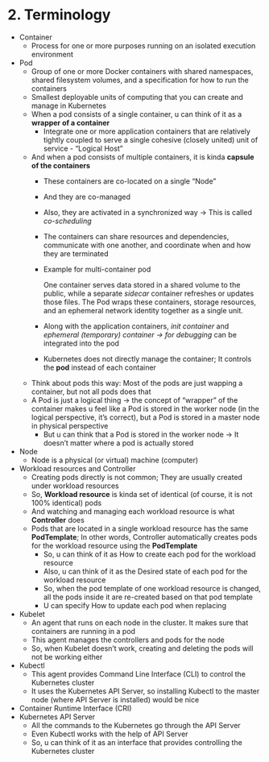 # 2. Terminology

- Container
    - Process for one or more purposes running on an isolated execution environment
- Pod
    - Group of one or more Docker containers with shared namespaces, shared filesystem volumes, and a specification for how to run the containers
    - Smallest deployable units of computing that you can create and manage in Kubernetes
    - When a pod consists of a single container, u can think of it as a **wrapper of a container**
        - Integrate one or more application containers that are relatively tightly coupled to serve a single cohesive (closely united) unit of service - “Logical Host”
    - And when a pod consists of multiple containers, it is kinda **capsule of the containers**
        - These containers are co-located on a single “Node”
        - And they are co-managed
        - Also, they are activated in a synchronized way → This is called *co-scheduling*
        - The containers can share resources and dependencies, communicate with one another, and coordinate when and how they are terminated
        - Example for multi-container pod
            
            One container serves data stored in a shared volume to the public, while a separate *sidecar* container refreshes or updates those files. The Pod wraps these containers, storage resources, and an ephemeral network identity together as a single unit.
            
        - Along with the application containers, *init container* and *ephemeral (temporary) container → for debugging* can be integrated into the pod
        - Kubernetes does not directly manage the container; It controls the **pod** instead of each container
    - Think about pods this way: Most of the pods are just wapping a container, but not all pods does that
    - A Pod is just a logical thing → the concept of “wrapper” of the container makes u feel like a Pod is stored in the worker node (in the logical perspective, it’s correct), but a Pod is stored in a master node in physical perspective
        - But u can think that a Pod is stored in the worker node → It doesn’t matter where a pod is actually stored
- Node
    - Node is a physical (or virtual) machine (computer)
- Workload resources and Controller
    - Creating pods directly is not common; They are usually created under workload resources
    - So, **Workload resource** is kinda set of identical (of course, it is not 100% identical) pods
    - And watching and managing each workload resource is what **Controller** does
    - Pods that are located in a single workload resource has the same **PodTemplate**; In other words, Controller automatically creates pods for the workload resource using the **PodTemplate**
        - So, u can think of it as How to create each pod for the workload resource
        - Also, u can think of it as the Desired state of each pod for the workload resource
        - So, when the pod template of one workload resource is changed, all the pods inside it are re-created based on that pod template
        - U can specify How to update each pod when replacing
- Kubelet
    - An agent that runs on each node in the cluster. It makes sure that containers are running in a pod
    - This agent manages the controllers and pods for the node
    - So, when Kubelet doesn’t work, creating and deleting the pods will not be working either
- Kubectl
    - This agent provides Command Line Interface (CLI) to control the Kubernetes cluster
    - It uses the Kubernetes API Server, so installing Kubectl to the master node (where API Server is installed) would be nice
- Container Runtime Interface (CRI)
- Kubernetes API Server
    - All the commands to the Kubernetes go through the API Server
    - Even Kubectl works with the help of API Server
    - So, u can think of it as an interface that provides controlling the Kubernetes cluster